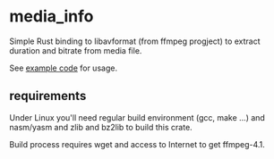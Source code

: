 # media_info

Simple Rust binding to libavformat (from ffmpeg progject) to extract duration and bitrate from media file.

See [example code](examples/media_info.rs) for usage.

## requirements

Under Linux you'll need regular build environment (gcc, make ...) and nasm/yasm and zlib and bz2lib to build this crate.

Build process requires wget and access to Internet to get ffmpeg-4.1.

